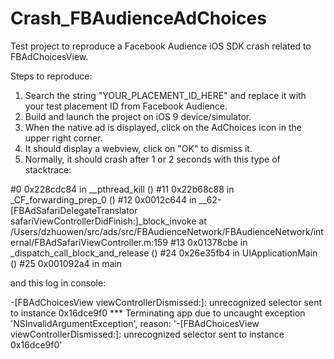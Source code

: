# Crash_FBAudienceAdChoices
Test project to reproduce a Facebook Audience iOS SDK crash related to FBAdChoicesView.

Steps to reproduce:

1) Search the string "YOUR_PLACEMENT_ID_HERE" and replace it with your test placement ID from Facebook Audience.
2) Build and launch the project on iOS 9 device/simulator.
3) When the native ad is displayed, click on the AdChoices icon in the upper right corner.
4) It should display a webview, click on "OK" to dismiss it.
5) Normally, it should crash after 1 or 2 seconds with this type of stacktrace:

#0	0x228cdc84 in __pthread_kill ()
#11	0x22b68c88 in _CF_forwarding_prep_0 ()
#12	0x0012c644 in __62-[FBAdSafariDelegateTranslator safariViewControllerDidFinish:]_block_invoke at /Users/dzhuowen/src/ads/src/FBAudienceNetwork/FBAudienceNetwork/internal/FBAdSafariViewController.m:159
#13	0x01378cbe in _dispatch_call_block_and_release ()
#24	0x26e35fb4 in UIApplicationMain ()
#25	0x001092a4 in main

and this log in console:

-[FBAdChoicesView viewControllerDismissed:]: unrecognized selector sent to instance 0x16dce9f0
*** Terminating app due to uncaught exception 'NSInvalidArgumentException', reason: '-[FBAdChoicesView viewControllerDismissed:]: unrecognized selector sent to instance 0x16dce9f0'
